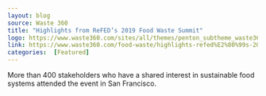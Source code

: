 ```yaml
---
layout: blog
source: Waste 360
title: "Highlights from ReFED’s 2019 Food Waste Summit"
logo: https://www.waste360.com/sites/all/themes/penton_subtheme_waste360/images/logos/header.png
link: https://www.waste360.com/food-waste/highlights-refed%E2%80%99s-2019-food-waste-summit
categories:  [Featured]
---
```

More than 400 stakeholders who have a shared interest in sustainable food systems attended the event in San Francisco.
